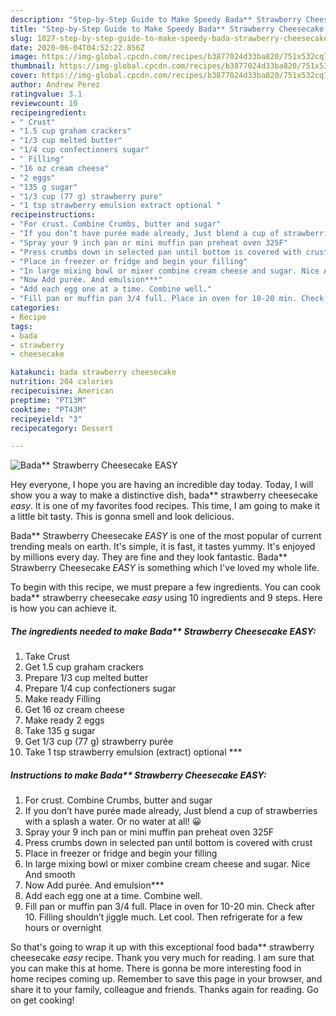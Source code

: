 ```yaml
---
description: "Step-by-Step Guide to Make Speedy Bada** Strawberry Cheesecake *EASY*"
title: "Step-by-Step Guide to Make Speedy Bada** Strawberry Cheesecake *EASY*"
slug: 1027-step-by-step-guide-to-make-speedy-bada-strawberry-cheesecake-easy
date: 2020-06-04T04:52:22.856Z
image: https://img-global.cpcdn.com/recipes/b3877024d33ba820/751x532cq70/bada-strawberry-cheesecake-easy-recipe-main-photo.jpg
thumbnail: https://img-global.cpcdn.com/recipes/b3877024d33ba820/751x532cq70/bada-strawberry-cheesecake-easy-recipe-main-photo.jpg
cover: https://img-global.cpcdn.com/recipes/b3877024d33ba820/751x532cq70/bada-strawberry-cheesecake-easy-recipe-main-photo.jpg
author: Andrew Perez
ratingvalue: 3.1
reviewcount: 10
recipeingredient:
- " Crust"
- "1.5 cup graham crackers"
- "1/3 cup melted butter"
- "1/4 cup confectioners sugar"
- " Filling"
- "16 oz cream cheese"
- "2 eggs"
- "135 g sugar"
- "1/3 cup (77 g) strawberry pure"
- "1 tsp strawberry emulsion extract optional "
recipeinstructions:
- "For crust. Combine Crumbs, butter and sugar"
- "If you don’t have purée made already, Just blend a cup of strawberries with a splash a water. Or no water at all! 😀"
- "Spray your 9 inch pan or mini muffin pan preheat oven 325F"
- "Press crumbs down in selected pan until bottom is covered with crust"
- "Place in freezer or fridge and begin your filling"
- "In large mixing bowl or mixer combine cream cheese and sugar. Nice And smooth"
- "Now Add purée. And emulsion***"
- "Add each egg one at a time. Combine well."
- "Fill pan or muffin pan 3/4 full. Place in oven for 10-20 min. Check after 10. Filling shouldn’t jiggle much. Let cool. Then refrigerate for a few hours or overnight"
categories:
- Recipe
tags:
- bada
- strawberry
- cheesecake

katakunci: bada strawberry cheesecake 
nutrition: 204 calories
recipecuisine: American
preptime: "PT13M"
cooktime: "PT43M"
recipeyield: "3"
recipecategory: Dessert

---
```



![Bada** Strawberry Cheesecake *EASY*](https://img-global.cpcdn.com/recipes/b3877024d33ba820/751x532cq70/bada-strawberry-cheesecake-easy-recipe-main-photo.jpg)

Hey everyone, I hope you are having an incredible day today. Today, I will show you a way to make a distinctive dish, bada** strawberry cheesecake *easy*. It is one of my favorites food recipes. This time, I am going to make it a little bit tasty. This is gonna smell and look delicious.

Bada** Strawberry Cheesecake *EASY* is one of the most popular of current trending meals on earth. It's simple, it is fast, it tastes yummy. It's enjoyed by millions every day. They are fine and they look fantastic. Bada** Strawberry Cheesecake *EASY* is something which I've loved my whole life.




To begin with this recipe, we must prepare a few ingredients. You can cook bada** strawberry cheesecake *easy* using 10 ingredients and 9 steps. Here is how you can achieve it.

<!--inarticleads1-->

##### The ingredients needed to make Bada** Strawberry Cheesecake *EASY*:

1. Take  Crust
1. Get 1.5 cup graham crackers
1. Prepare 1/3 cup melted butter
1. Prepare 1/4 cup confectioners sugar
1. Make ready  Filling
1. Get 16 oz cream cheese
1. Make ready 2 eggs
1. Take 135 g sugar
1. Get 1/3 cup (77 g) strawberry purée
1. Take 1 tsp strawberry emulsion (extract) optional ***




<!--inarticleads2-->

##### Instructions to make Bada** Strawberry Cheesecake *EASY*:

1. For crust. Combine Crumbs, butter and sugar
1. If you don’t have purée made already, Just blend a cup of strawberries with a splash a water. Or no water at all! 😀
1. Spray your 9 inch pan or mini muffin pan preheat oven 325F
1. Press crumbs down in selected pan until bottom is covered with crust
1. Place in freezer or fridge and begin your filling
1. In large mixing bowl or mixer combine cream cheese and sugar. Nice And smooth
1. Now Add purée. And emulsion***
1. Add each egg one at a time. Combine well.
1. Fill pan or muffin pan 3/4 full. Place in oven for 10-20 min. Check after 10. Filling shouldn’t jiggle much. Let cool. Then refrigerate for a few hours or overnight




So that's going to wrap it up with this exceptional food bada** strawberry cheesecake *easy* recipe. Thank you very much for reading. I am sure that you can make this at home. There is gonna be more interesting food in home recipes coming up. Remember to save this page in your browser, and share it to your family, colleague and friends. Thanks again for reading. Go on get cooking!
